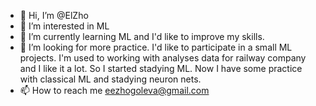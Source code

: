 - 👋 Hi, I’m @ElZho
- 👀 I’m interested in ML
- 🌱 I’m currently learning ML and I'd like to improve my skills.
- 💞️ I’m looking for more practice. I'd like to participate in a small ML projects. I'm used
to working with analyses data for railway company and I like it a lot. So I started stadying ML. Now I have some practice with classical
ML and stadying neuron nets.
- 📫 How to reach me eezhogoleva@gmail.com

<!---
ElZho/ElZho is a ✨ special ✨ repository because its `README.md` (this file) appears on your GitHub profile.
You can click the Preview link to take a look at your changes.
--->
